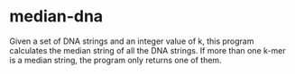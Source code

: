 # median-dna
Given a set of DNA strings and an integer value of k, this program calculates the median string of all the DNA strings. If more than one k-mer is a median string, the program only returns one of them.
